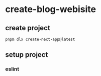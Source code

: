 # create-blog-webisite

## create project

```shell
pnpm dlx create-next-app@latest
```

## setup project

### eslint

###
